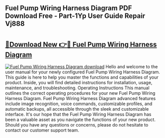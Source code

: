 ## Fuel Pump Wiring Harness Diagram PDF Download Free - Part-1Yp User Guide Repair Vj888

# <h2><a href="http://dfnyu0.blite.top/?on=Fuel+Pump+Wiring+Harness+Diagram">🔗Download New 👉🔴 Fuel Pump Wiring Harness Diagram</a></h2>

[![Fuel Pump Wiring Harness Diagram download](https://i.imgur.com/lujVjoI.png)](http://dfnyu0.blite.top/?on=Fuel+Pump+Wiring+Harness+Diagram)
Hello and welcome to the user manual for your newly configured Fuel Pump Wiring Harness Diagram. This guide is here to help you master the functions and capabilities of your product. Inside, you will find detailed instructions for installation, usage, maintenance, and troubleshooting. Operating Instructions This manual outlines the correct operating procedures for your new Fuel Pump Wiring Harness Diagram. Fuel Pump Wiring Harness Diagram advanced features include image recognition, voice commands, customizable profiles, and automatic backups, all accessible through the sleek and customizable interface. It's our hope that the Fuel Pump Wiring Harness Diagram has been a valuable asset as you navigate the functions of your new product. Should you have any questions or concerns, please do not hesitate to contact our customer support team.
